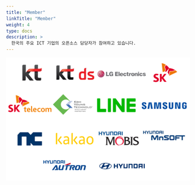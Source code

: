 ```yaml
---
title: "Member"
linkTitle: "Member"
weight: 4
type: docs
description: >
  한국의 주요 ICT 기업의 오픈소스 담당자가 참여하고 있습니다.
---
```

 ![Member Company](member.png) 